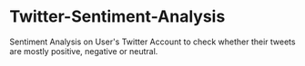 # Twitter-Sentiment-Analysis
Sentiment Analysis on User's Twitter Account to check whether their tweets are mostly positive, negative or neutral.

